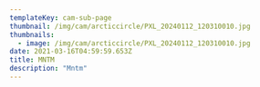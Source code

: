 ```yaml
---
templateKey: cam-sub-page
thumbnail: /img/cam/arcticcircle/PXL_20240112_120310010.jpg
thumbnails:
  - image: /img/cam/arcticcircle/PXL_20240112_120310010.jpg
date: 2021-03-16T04:59:59.653Z
title: MNTM 
description: "Mntm"
---
```


